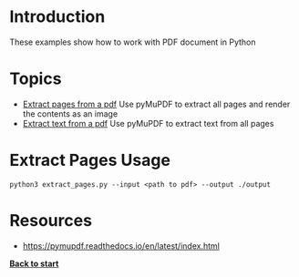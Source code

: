 # Introduction

These examples show how to work with PDF document in Python

# Topics
 - [Extract pages from a pdf](/pdf/extract_pages.py) Use pyMuPDF to extract all pages and render the contents as an image
 - [Extract text from a pdf](/pdf/extract_text.py) Use pyMuPDF to extract text from all pages


# Extract Pages Usage

`python3 extract_pages.py --input <path to pdf> --output ./output`

# Resources

 - https://pymupdf.readthedocs.io/en/latest/index.html

**[Back to start](https://github.com/ccozad/python-playground)**